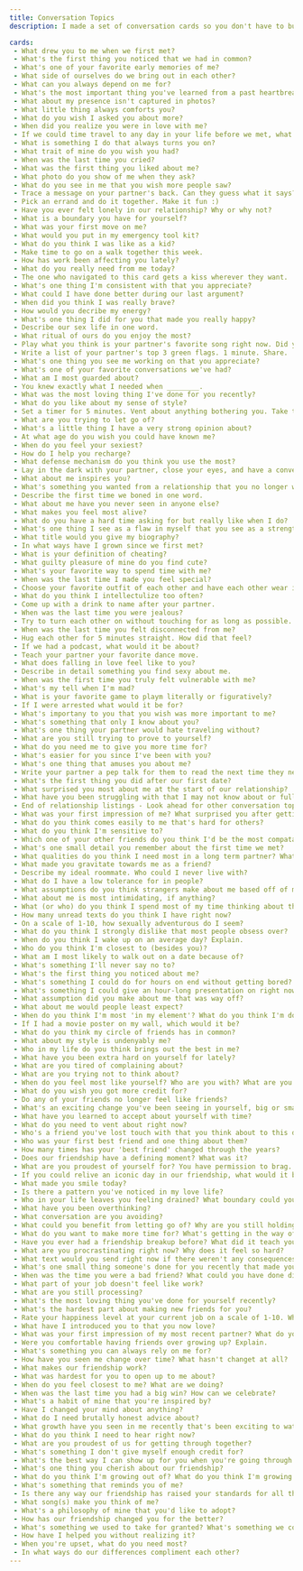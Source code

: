 ```yaml
---
title: Conversation Topics
description: I made a set of conversation cards so you don't have to buy one.

cards:
 - What drew you to me when we first met?
 - What's the first thing you noticed that we had in common?
 - What's one of your favorite early memories of me?
 - What side of ourselves do we bring out in each other?
 - What can you always depend on me for?
 - What's the most important thing you've learned from a past heartbreak?
 - What about my presence isn't captured in photos?
 - What little thing always comforts you?
 - What do you wish I asked you about more?
 - When did you realize you were in love with me?
 - If we could time travel to any day in your life before we met, what day would you choose?
 - What is something I do that always turns you on?
 - What trait of mine do you wish you had?
 - When was the last time you cried?
 - What was the first thing you liked about me?
 - What photo do you show of me when they ask?
 - What do you see in me that you wish more people saw?
 - Trace a message on your partner's back. Can they guess what it says?
 - Pick an errand and do it together. Make it fun :)
 - Have you ever felt lonely in our relationship? Why or why not?
 - What is a boundary you have for yourself?
 - What was your first move on me?
 - What would you put in my emergency tool kit?
 - What do you think I was like as a kid?
 - Make time to go on a walk together this week.
 - How has work been affecting you lately?
 - What do you really need from me today?
 - The one who navigated to this card gets a kiss wherever they want.
 - What's one thing I'm consistent with that you appreciate?
 - What could I have done better during our last argument?
 - When did you think I was really brave?
 - How would you decribe my energy?
 - What's one thing I did for you that made you really happy?
 - Describe our sex life in one word.
 - What ritual of ours do you enjoy the most?
 - Play what you think is your partner's favorite song right now. Did you get it right?
 - Write a list of your partner's top 3 green flags. 1 minute. Share.
 - What's one thing you see me working on that you appreciate?
 - What's one of your favorite conversations we've had?
 - What am I most guarded about?
 - You knew exactly what I needed when ________.
 - What was the most loving thing I've done for you recently?
 - What do you like about my sense of style?
 - Set a timer for 5 minutes. Vent about anything bothering you. Take turns.
 - What are you trying to let go of?
 - What's a little thing I have a very strong opinion about?
 - At what age do you wish you could have known me?
 - When do you feel your sexiest?
 - How do I help you recharge?
 - What defense mechanism do you think you use the most?
 - Lay in the dark with your partner, close your eyes, and have a conversation.
 - What about me inspires you?
 - What's something you wanted from a relationship that you no longer want?
 - Describe the first time we boned in one word.
 - What about me have you never seen in anyone else?
 - What makes you feel most alive?
 - What do you have a hard time asking for but really like when I do?
 - What's one thing I see as a flaw in myself that you see as a strength?
 - What title would you give my biography?
 - In what ways have I grown since we first met?
 - What is your definition of cheating?
 - What guilty pleasure of mine do you find cute?
 - What's your favorite way to spend time with me?
 - When was the last time I made you feel special?
 - Choose your favorite outfit of each other and have each other wear it for the day.
 - What do you think I intellectulize too often?
 - Come up with a drink to name after your partner.
 - When was the last time you were jealous?
 - Try to turn each other on without touching for as long as possible.
 - When was the last time you felt disconnected from me?
 - Hug each other for 5 minutes straight. How did that feel?
 - If we had a podcast, what would it be about?
 - Teach your partner your favorite dance move.
 - What does falling in love feel like to you?
 - Describe in detail something you find sexy about me.
 - When was the first time you truly felt vulnerable with me?
 - What's my tell when I'm mad?
 - What is your favorite game to playm literally or figuratively?
 - If I were arrested what would it be for?
 - What's importany to you that you wish was more important to me?
 - What's something that only I know about you?
 - What's one thing your partner would hate traveling without?
 - What are you still trying to prove to yourself?
 - What do you need me to give you more time for?
 - What's easier for you since I've been with you?
 - What's one thing that amuses you about me?
 - Write your partner a pep talk for them to read the next time they need a confidence boost.
 - What's the first thing you did after our first date?
 - What surprised you most about me at the start of our relationship?
 - What have you been struggling with that I may not know about or fully understand?
 - End of relationship listings - Look ahead for other conversation topics.
 - What was your first impression of me? What surprised you after getting to know me?
 - What do you think comes easily to me that's hard for others?
 - What do you think I'm sensitive to?
 - Which one of your other friends do you think I'd be the most compatable with? Explain.
 - What's one small detail you remember about the first time we met?
 - What qualities do you think I need most in a long term partner? What do I tend to go for?
 - What made you gravitate towards me as a friend?
 - Describe my ideal roommate. Who could I never live with?
 - What do I have a low tolerance for in people?
 - What assumptions do you think strangers make about me based off of my social media?
 - What about me is most intimidating, if anything?
 - What (or who) do you think I spend most of my time thinking about these days?
 - How many unread texts do you think I have right now?
 - On a scale of 1-10, how sexually adventurous do I seem?
 - What do you think I strongly dislike that most people obsess over?
 - When do you think I wake up on an average day? Explain.
 - Who do you think I'm closest to (besides you)?
 - What am I most likely to walk out on a date because of?
 - What's something I'll never say no to?
 - What's the first thing you noticed about me?
 - What's something I could do for hours on end without getting bored?
 - What's something I could give an hour-long presentation on right now?
 - What assumption did you make about me that was way off?
 - What about me would people least expect?
 - When do you think I'm most 'in my element'? What do you think I'm doing? Who am I with?
 - If I had a movie poster on my wall, which would it be?
 - What do you think my circle of friends has in common?
 - What about my style is undenyably me?
 - Who in my life do you think brings out the best in me?
 - What have you been extra hard on yourself for lately?
 - What are you tired of complaining about?
 - What are you trying not to think about?
 - When do you feel most like yourself? Who are you with? What are you doing?
 - What do you wish you got more credit for?
 - Do any of your friends no longer feel like friends?
 - What's an exciting change you've been seeing in yourself, big or small?
 - What have you learned to accept about yourself with time?
 - What do you need to vent about right now?
 - Who's a friend you've lost touch with that you think about to this day?
 - Who was your first best friend and one thing about them?
 - How many times has your 'best friend' changed through the years?
 - Does our friendship have a defining moment? What was it?
 - What are you proudest of yourself for? You have permission to brag.
 - If you could relive an iconic day in our friendship, what would it be?
 - What made you smile today?
 - Is there a pattern you've noticed in my love life?
 - Who in your life leaves you feeling drained? What boundary could you set with them?
 - What have you been overthinking?
 - What conversation are you avoiding?
 - What could you benefit from letting go of? Why are you still holding on?
 - What do you want to make more time for? What's getting in the way of that?
 - Have you ever had a friendship breakup before? What did it teach you?
 - What are you procrastinating right now? Why does it feel so hard?
 - What text would you send right now if there weren't any consequences?
 - What's one small thing someone's done for you recently that made you feel loved in a big way?
 - When was the time you were a bad friend? What could you have done differently?
 - What part of your job doesn't feel like work?
 - What are you still processing?
 - What's the most loving thing you've done for yourself recently?
 - What's the hardest part about making new friends for you?
 - Rate your happiness level at your current job on a scale of 1-10. What would make it 1 point higher?
 - What have I introduced you to that you now love?
 - What was your first impression of my most recent partner? What do you think now?
 - Were you comfortable having friends over growing up? Explain.
 - What's something you can always rely on me for?
 - How have you seen me change over time? What hasn't changet at all?
 - What makes our friendship work?
 - What was hardest for you to open up to me about?
 - When do you feel closest to me? What are we doing?
 - When was the last time you had a big win? How can we celebrate?
 - What's a habit of mine that you're inspired by?
 - Have I changed your mind about anything?
 - What do I need brutally honest advice about?
 - What growth have you seen in me recently that's been exciting to watch?
 - What do you think I need to hear right now?
 - What are you proudest of us for getting through together?
 - What's something I don't give myself enough credit for?
 - What's the best way I can show up for you when you're going through it?
 - What's one thing you cherish about our friendship?
 - What do you think I'm growing out of? What do you think I'm growing into?
 - What's something that reminds you of me?
 - Is there any way our friendship has raised your standards for all the rest?
 - What song(s) make you think of me?
 - What's a philosophy of mine that you'd like to adopt?
 - How has our friendship changed you for the better?
 - What's something we used to take for granted? What's something we could be taking for granted now?
 - How have I helped you without realizing it?
 - When you're upset, what do you need most?
 - In what ways do our differences compliment each other?
---
```

